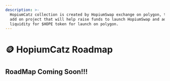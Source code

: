```yaml
---
description: >-
  HopiumCatz collection is created by HopiumSwap exchange on polygon, this is an
  add on project that will help raise funds to launch HopiumSwap and add
  liquidity for $HOPE token for launch on polygon.
---
```


# 🪙 HopiumCatz Roadmap

## RoadMap Coming Soon!!!

